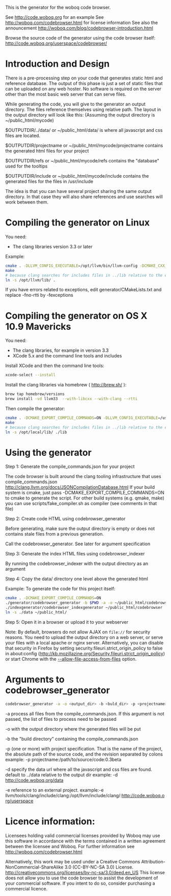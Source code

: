 This is the generator for the woboq code browser.

See http://code.woboq.org for an example
See http://woboq.com/codebrowser.html for license information
See also the announcement http://woboq.com/blog/codebrowser-introduction.html

Browse the source code of the generator using the code browser itself:
http://code.woboq.org/userspace/codebrowser/

Introduction and Design
=======================

There is a pre-processing step on your code that generates static html and
reference database. The output of this phase is just a set of static files that
can be uploaded on any web hoster. No software is required on the server other
than the most basic web server that can serve files.

While generating the code, you will give to the generator an output directory.
The files reference themselves using relative path. The layout in the output
directory will look like this:
(Assuming the output directory is ~/public_html/mycode)

$OUTPUTDIR/../data/  or ~/public_html/data/
  is where all javascript and css files are located.

$OUTPUTDIR/projectname  or ~/public_html/mycode/projectname
  contains the generated html files for your project

$OUTPUTDIR/refs  or ~/public_html/mycode/refs
  contains the "database" used for the tooltips

$OUTPUTDIR/include  or ~/public_html/mycode/include
  contains the generated files for the files in /usr/include


The idea is that you can have several project sharing the same output
directory. In that case they will also share references and use searches will
work between them.



Compiling the generator on Linux
================================

You need:
 - The clang libraries version 3.3 or later

Example:
```bash
cmake . -DLLVM_CONFIG_EXECUTABLE=/opt/llvm/bin/llvm-config -DCMAKE_CXX_COMPILER=/opt/llvm/bin/clang++ -DCMAKE_EXPORT_COMPILE_COMMANDS=ON -DCMAKE_BUILD_TYPE=Release
make
# because clang searches for includes files in ../lib relative to the executable: 
ln -s /opt/llvm/lib/ .
```


If you have errors related to exceptions, edit generator/CMakeLists.txt and replace -fno-rtti by -fexceptions

Compiling the generator on OS X 10.9 Mavericks
==============================================

You need:
 - The clang libraries, for example in version 3.3
 - XCode 5.x and the command line tools and includes

Install XCode and then the command line tools:
```bash
xcode-select --install
```

Install the clang libraries via homebrew ( http://brew.sh/ ):
```bash
brew tap homebrew/versions
brew install -vd llvm33  --with-libcxx --with-clang --rtti
```

Then compile the generator:
```bash
cmake . -DCMAKE_EXPORT_COMPILE_COMMANDS=ON -DLLVM_CONFIG_EXECUTABLE=/usr/local//bin/llvm-config-3.3  -DCMAKE_BUILD_TYPE=Release
make
# because clang searches for includes files in ../lib relative to the executable:
ln -s /opt/local/lib/ ./lib
```


Using the generator
===================

Step 1: Generate the compile_commands.json for your project

The code browser is built around the clang tooling infrastructure that uses compile_commands.json
http://clang.llvm.org/docs/JSONCompilationDatabase.html
If your build system is cmake, just pass -DCMAKE_EXPORT_COMPILE_COMMANDS=ON to cmake to generate the script.
For other build systems (e.g. qmake, make) you can use scripts/fake_compiler.sh as compiler (see comments in that file)

Step 2: Create code HTML using codebrowser_generator

Before generating, make sure the output directory is empty or does not contains
stale files from a previous generation.

Call the codebrowser_generator. See later for argument specification

Step 3: Generate the index HTML files using codebrowser_indexer

By running the codebrowser_indexer with the output directory as an argument

Step 4: Copy the data/ directory one level above the generated html

Example:
To generate the code for this project itself:

```bash
cmake . -DCMAKE_EXPORT_COMPILE_COMMANDS=ON
./generator/codebrowser_generator -b $PWD -a -o ~/public_html/codebrowser -p codebrowser:$PWD:`git describe --always --tags`
./indexgenerator/codebrowser_indexgenerator ~/public_html/codebrowser
ln -s ./data ~/public_html/
```

Step 5: Open it in a browser or upload it to your webserver

Note: By default, browsers do not allow AJAX on `file://` for security reasons. 
You need to upload the output directory on a web server, or serve your files with a local apache or nginx server. 
Alternatively, you can disable that security in Firefox by setting security.fileuri.strict_origin_policy to false in about:config (http://kb.mozillazine.org/Security.fileuri.strict_origin_policy) or start Chrome with the [--allow-file-access-from-files](http://www.chrome-allow-file-access-from-file.com/) option.

Arguments to codebrowser_generator
==================================

```bash
codebrowser_generator -a -o <output_dir> -b <buld_dir> -p <projectname>:<source_dir>[:<revision>] [-d <data_url>] [-e <remote_path>:<source_dir>:<remote_url>]
```

 -a process all files from the compile_commands.json.  If this argument is not
    passed, the list of files to process need to be passed

 -o with the output directory where the generated files will be put

 -b the "build directory" containing the compile_commands.json

 -p (one or more) with project specification. That is the name of the project,
    the absolute path of the source code, and the revision separated by colons
    example: -p projectname:/path/to/source/code:0.3beta

 -d specify the data url where all the javascript and css files are found.
    default to ../data relative to the output dir
    example: -d http://code.woboq.org/data

 -e reference to an external project.
    example:-e llvm/tools/clang/include/clang:/opt/llvm/include/clang/:http://code.woboq.org/userspace

Licence information:
====================
Licensees holding valid commercial licenses provided by Woboq may use
this software in accordance with the terms contained in a written agreement
between the licensee and Woboq.
For further information see http://woboq.com/codebrowser.html

Alternatively, this work may be used under a Creative Commons
Attribution-NonCommercial-ShareAlike 3.0 (CC-BY-NC-SA 3.0) License.
http://creativecommons.org/licenses/by-nc-sa/3.0/deed.en_US
This license does not allow you to use the code browser to assist the
development of your commercial software. If you intent to do so, consider
purchasing a commercial licence.

